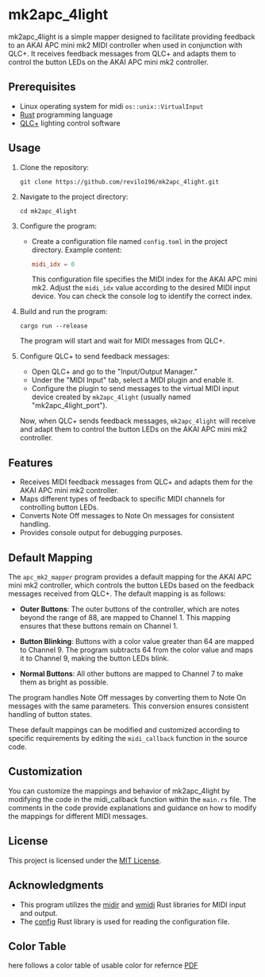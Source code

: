 # mk2apc_4light

mk2apc_4light is a simple mapper designed to facilitate providing feedback to an AKAI APC mini mk2 MIDI controller when used in conjunction with QLC+. It receives feedback messages from QLC+ and adapts them to control the button LEDs on the AKAI APC mini mk2 controller.


## Prerequisites

- Linux operating system for midi `os::unix::VirtualInput`
- [Rust](https://www.rust-lang.org/) programming language
- [QLC+](https://qlcplus.org/) lighting control software

## Usage

1. Clone the repository:

   ```shell
   git clone https://github.com/revilo196/mk2apc_4light.git
   ```

2. Navigate to the project directory:

   ```shell
   cd mk2apc_4light
   ```

3. Configure the program:

   - Create a configuration file named `config.toml` in the project directory. Example content:

     ```toml
     midi_idx = 0
     ```

     This configuration file specifies the MIDI index for the AKAI APC mini mk2. Adjust the `midi_idx` value according to the desired MIDI input device. You can check the console log to identify the correct index.

4. Build and run the program:

   ```shell
   cargo run --release
   ```

   The program will start and wait for MIDI messages from QLC+.

5. Configure QLC+ to send feedback messages:

   - Open QLC+ and go to the "Input/Output Manager."
   - Under the "MIDI Input" tab, select a MIDI plugin and enable it.
   - Configure the plugin to send messages to the virtual MIDI input device created by `mk2apc_4light` (usually named "mk2apc_4light_port").

   Now, when QLC+ sends feedback messages, `mk2apc_4light` will receive and adapt them to control the button LEDs on the AKAI APC mini mk2 controller.

## Features

- Receives MIDI feedback messages from QLC+ and adapts them for the AKAI APC mini mk2 controller.
- Maps different types of feedback to specific MIDI channels for controlling button LEDs.
- Converts Note Off messages to Note On messages for consistent handling.
- Provides console output for debugging purposes.


## Default Mapping

The `apc_mk2_mapper` program provides a default mapping for the AKAI APC mini mk2 controller, which controls the button LEDs based on the feedback messages received from QLC+. The default mapping is as follows:

- **Outer Buttons**: The outer buttons of the controller, which are notes beyond the range of 88, are mapped to Channel 1. This mapping ensures that these buttons remain on Channel 1.

- **Button Blinking**: Buttons with a color value greater than 64 are mapped to Channel 9. The program subtracts 64 from the color value and maps it to Channel 9, making the button LEDs blink.

- **Normal Buttons**: All other buttons are mapped to Channel 7 to make them as bright as possible.

The program handles Note Off messages by converting them to Note On messages with the same parameters. This conversion ensures consistent handling of button states.

These default mappings can be modified and customized according to specific requirements by editing the `midi_callback` function in the source code.

## Customization

You can customize the mappings and behavior of mk2apc_4light by modifying the code in the midi_callback function within the `main.rs` file. The comments in the code provide explanations and guidance on how to modify the mappings for different MIDI messages.


## License

This project is licensed under the [MIT License](LICENSE).

## Acknowledgments

- This program utilizes the [midir](https://github.com/Boddlnagg/midir) and [wmidi](https://github.com/RustAudio/wmidi) Rust libraries for MIDI input and output.
- The [config](https://github.com/mehcode/config-rs) Rust library is used for reading the configuration file.


## Color Table

here follows a color table of usable color for refernce
[PDF](APC_MINI_mk2_qlcplus_colors.pdf)